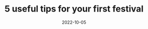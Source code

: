 ---
title: 5 useful tips for your first festival
date: 2022-10-05
description: 'This may be your first time at a music festival but these five tips will help you make that first-time festival experience the best one you will ever have.'
image: images/festival.jpg
---